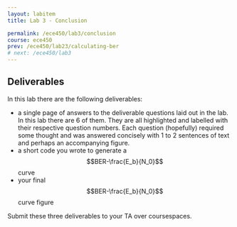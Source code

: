 ```yaml
---
layout: labitem
title: Lab 3 - Conclusion

permalink: /ece450/lab3/conclusion
course: ece450
prev: /ece450/lab23/calculating-ber
# next: /ece450/lab3
---
```


<!-- In this lab, you used GNU Radio to test several different pulse shaping methods. You recorded BER values for each and wrote a short script to turn them into a $$BER-\frac{E_b}{N_0}$$ curve. You also learned about the importance of timing recovery. -->

## Deliverables

In this lab there are the following deliverables:

- a single page of answers to the deliverable questions laid out in the lab. In this lab there are 6 of them. They are all highlighted and labelled with their respective question numbers. Each question (hopefully) required some thought and was answered concisely with 1 to 2 sentences of text and perhaps an accompanying figure.
- a short code you wrote to generate a $$BER-\frac{E_b}{N_0}$$ curve
- your final $$BER-\frac{E_b}{N_0}$$ curve figure

Submit these three deliverables to your TA over coursespaces.
